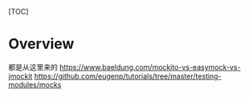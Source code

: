 [TOC]
# Overview
都是从这里来的
https://www.baeldung.com/mockito-vs-easymock-vs-jmockit
https://github.com/eugenp/tutorials/tree/master/testing-modules/mocks
